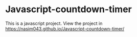 # Javascript-countdown-timer
This is a javascript project. View the project in https://nasim043.github.io/Javascript-countdown-timer/
